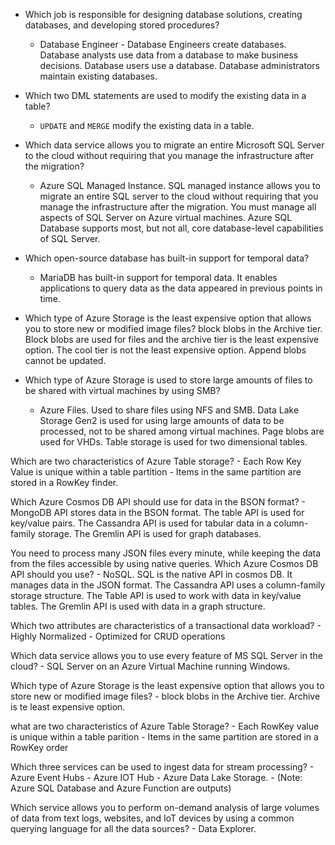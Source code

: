 - Which job is responsible for designing database solutions, creating databases, and developing stored procedures?
    - Database Engineer - Database Engineers create databases. Database analysts use data from a database to make business decisions. Database users use a database. Database administrators maintain existing databases.

- Which two DML statements are used to modify the existing data in a table? 
    - `UPDATE` and `MERGE` modify the existing data in a table.

- Which data service allows you to migrate an entire Microsoft SQL Server to the cloud without requiring that you manage the infrastructure after the migration?
    - Azure SQL Managed Instance. SQL managed instance allows you to migrate an entire SQL server to the cloud without requiring that you manage the infrastructure after the migration. You must manage all aspects of SQL Server on Azure virtual machines. Azure SQL Database supports most, but not all, core database-level capabilities of SQL Server.

- Which open-source database has built-in support for temporal data?
    - MariaDB has built-in support for temporal data. It enables applications to query data as the data appeared in previous points in time.

- Which type of Azure Storage is the least expensive option that allows you to store new or modified image files?
    block blobs in the Archive tier. Block blobs are used for files and the archive tier is the least expensive option. The cool tier is not the least expensive option. Append blobs cannot be updated.


- Which type of Azure Storage is used to store large amounts of files to be shared with virtual machines by using SMB?
    - Azure Files. Used to share files using NFS and SMB. Data Lake Storage Gen2 is used for using large amounts of data to be processed, not to be shared among virtual machines. Page blobs are used for VHDs. Table storage is used for two dimensional tables.

Which are two characteristics of Azure Table storage?
    - Each Row Key Value is unique within a table partition
    - Items in the same partition are stored in a RowKey finder.


Which Azure Cosmos DB API should use for data in the BSON format?
    - MongoDB API stores data in the BSON format. The table API is used for key/value pairs. The Cassandra API is used for tabular data in a column-family storage. The Gremlin API is used for graph databases.

You need to process many JSON files every minute, while keeping the data from the files accessible by using native queries. Which Azure Cosmos DB API should you use?
    - NoSQL.  SQL is the native API in cosmos DB. It manages data in the JSON format. The Cassandra API uses a column-family storage structure. The Table API is used to work with data in key/value tables. The Gremlin API is used with data in a graph structure.

Which two attributes are characteristics of a transactional data workload?
    - Highly Normalized
    - Optimized for CRUD operations

Which data service allows you to use every feature of MS SQL Server in the cloud?
    - SQL Server on an Azure Virtual Machine running Windows.

Which type of Azure Storage is the least expensive option that allows you to store new or modified image files?
    - block blobs in the Archive tier. Archive is te least expensive option.

what are two characteristics of Azure Table Storage?
    - Each RowKey value is unique within a table parition
    - Items in the same partition are stored in a RowKey order

Which three services can be used to ingest data for stream processing?
    - Azure Event Hubs
    - Azure IOT Hub
    - Azure Data Lake Storage.
    - (Note: Azure SQL Database and Azure Function are outputs)

Which service allows you to perform on-demand analysis of large volumes of data from text logs, websites, and IoT devices by using a common querying language for all the data sources?
    - Data Explorer. 